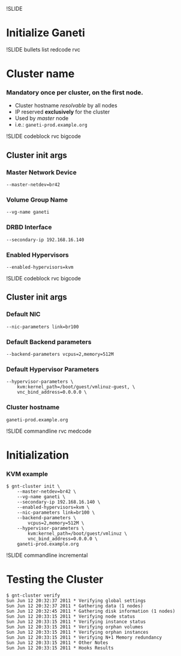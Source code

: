 !SLIDE

# Initialize Ganeti

!SLIDE bullets list redcode rvc

# Cluster name

### **Mandatory** once per cluster, on the first node.

* Cluster hostname _resolvable_ by all nodes
* IP reserved **exclusively** for the cluster
* Used by _master_ node
* i.e.: ``ganeti-prod.example.org``

!SLIDE codeblock rvc bigcode

## Cluster init args

### Master Network Device

    --master-netdev=br42

### Volume Group Name

    --vg-name ganeti

### DRBD Interface

    --secondary-ip 192.168.16.140

### Enabled Hypervisors

    --enabled-hypervisors=kvm

!SLIDE codeblock rvc bigcode

## Cluster init args

### Default NIC

    --nic-parameters link=br100

### Default Backend parameters

    --backend-parameters vcpus=2,memory=512M

### Default Hypervisor Parameters

    --hypervisor-parameters \
        kvm:kernel_path=/boot/guest/vmlinuz-guest, \
        vnc_bind_address=0.0.0.0 \

### Cluster hostname

    ganeti-prod.example.org

!SLIDE commandline rvc medcode

# Initialization

### KVM example

    $ gnt-cluster init \
        --master-netdev=br42 \
        --vg-name ganeti \
        --secondary-ip 192.168.16.140 \
        --enabled-hypervisors=kvm \
        --nic-parameters link=br100 \
        --backend-parameters \
            vcpus=2,memory=512M \
        --hypervisor-parameters \
            kvm:kernel_path=/boot/guest/vmlinuz \
            vnc_bind_address=0.0.0.0 \
        ganeti-prod.example.org

!SLIDE commandline incremental

# Testing the Cluster

    $ gnt-cluster verify
    Sun Jun 12 20:32:37 2011 * Verifying global settings
    Sun Jun 12 20:32:37 2011 * Gathering data (1 nodes)
    Sun Jun 12 20:32:45 2011 * Gathering disk information (1 nodes)
    Sun Jun 12 20:33:15 2011 * Verifying node status
    Sun Jun 12 20:33:15 2011 * Verifying instance status
    Sun Jun 12 20:33:15 2011 * Verifying orphan volumes
    Sun Jun 12 20:33:15 2011 * Verifying orphan instances
    Sun Jun 12 20:33:15 2011 * Verifying N+1 Memory redundancy
    Sun Jun 12 20:33:15 2011 * Other Notes
    Sun Jun 12 20:33:15 2011 * Hooks Results

